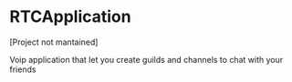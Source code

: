 # RTCApplication

[Project not mantained]

Voip application that let you create guilds and channels to chat with your friends
